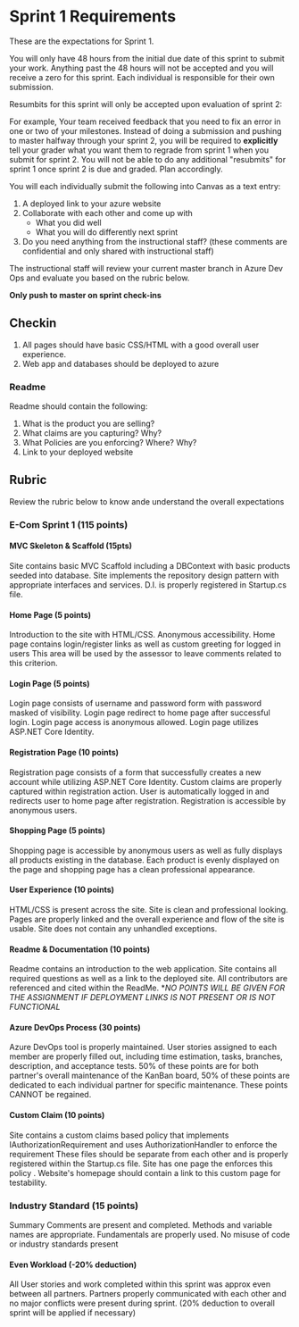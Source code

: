 # Sprint 1 Requirements

These are the expectations for Sprint 1.

You will only have 48 hours from the initial due date of this sprint to submit your work. Anything past the 48 hours will not be accepted and you will receive a zero for this sprint. Each individual is responsible for their own submission. 

Resumbits for this sprint will only be accepted upon evaluation of sprint 2:

For example, Your team received feedback that you need to fix an error in one or two of your milestones. Instead of doing a submission and pushing to master halfway through your sprint 2, you will be required to **explicitly** tell your grader what you want them to regrade from sprint 1 when you submit for sprint 2. You will not be able to do any additional "resubmits" for sprint 1 once sprint 2 is due and graded. Plan accordingly.

You will each individually submit the following into Canvas as a text entry:

1. A deployed link to your azure website
2. Collaborate with each other and come up with 
    - What you did well
    - What you will do differently next sprint
3. Do you need anything from the instructional staff? (these comments are confidential and only shared with instructional staff)

The instructional staff will review your current master branch in Azure Dev Ops and evaluate you based on the rubric below.

**Only push to master on sprint check-ins**


## Checkin

1. All pages should have basic CSS/HTML with a good overall user experience.
2. Web app and databases should be deployed to azure

### Readme

Readme should contain the following:
  1. What is the product you are selling?
  2. What claims are you capturing? Why?
  3. What Policies are you enforcing? Where? Why?
  4. Link to your deployed website

## Rubric

Review the rubric below to know ande understand the overall expectations

### E-Com Sprint 1 (115 points)

#### MVC Skeleton & Scaffold (15pts)
Site contains basic MVC Scaffold including a DBContext with basic products seeded into database. Site implements the repository design pattern with appropriate interfaces and services. D.I. is properly registered in Startup.cs file.

#### Home Page (5 points)
Introduction to the site with HTML/CSS. Anonymous accessibility. Home page contains login/register links as well as custom greeting for logged in users
This area will be used by the assessor to leave comments related to this criterion.

#### Login Page (5 points)
Login page consists of username and password form with password masked of visibility. Login page redirect to home page after successful login. Login page access is anonymous allowed. Login page utilizes ASP.NET Core Identity.

#### Registration Page (10 points)
Registration page consists of a form that successfully creates a new account while utilizing ASP.NET Core Identity. Custom claims are properly captured within registration action. User is automatically logged in and redirects user to home page after registration. Registration is accessible by anonymous users.

#### Shopping Page (5 points)
Shopping page is accessible by anonymous users as well as fully displays all products existing in the database. Each product is evenly displayed on the page and shopping page has a clean professional appearance.

#### User Experience (10 points)
HTML/CSS is present across the site. Site is clean and professional looking. Pages are properly linked and the overall experience and flow of the site is usable. Site does not contain any unhandled exceptions.

#### Readme & Documentation (10 points)
Readme contains an introduction to the web application. Site contains all required questions as well as a link to the deployed site. All contributors are referenced and cited within the ReadMe. **NO POINTS WILL BE GIVEN FOR THE ASSIGNMENT IF DEPLOYMENT LINKS IS NOT PRESENT OR IS NOT FUNCTIONAL*

#### Azure DevOps Process (30 points)
Azure DevOps tool is properly maintained. User stories assigned to each member are properly filled out, including time estimation, tasks, branches, description, and acceptance tests. 50% of these points are for both partner's overall maintenance of the KanBan board, 50% of these points are dedicated to each individual partner for specific maintenance. These points CANNOT be regained.

#### Custom Claim (10 points)
Site contains a custom claims based policy that implements IAuthorizationRequirement and uses AuthorizationHandler<T> to enforce the requirement These files should be separate from each other and is properly registered within the Startup.cs file. Site has one page the enforces this policy . Website's homepage should contain a link to this custom page for testability.

### Industry Standard (15 points)
Summary Comments are present and completed. Methods and variable names are appropriate. Fundamentals are properly used. No misuse of code or industry standards present

#### Even Workload (-20% deduction)
All User stories and work completed within this sprint was approx even between all partners. Partners properly communicated with each other and no major conflicts were present during sprint. (20% deduction to overall sprint will be applied if necessary)

